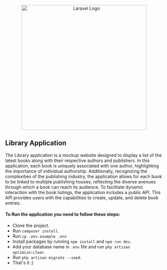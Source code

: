 <p align="center"><a href="https://laravel.com" target="_blank"><img src="https://raw.githubusercontent.com/laravel/art/master/logo-lockup/5%20SVG/2%20CMYK/1%20Full%20Color/laravel-logolockup-cmyk-red.svg" width="400" alt="Laravel Logo"></a></p>

## Library Application

The Library application is a mockup website designed to display a list of the latest books along with their respective authors and publishers. In this application, each book is uniquely associated with one author, highlighting the importance of individual authorship. Additionally, recognizing the complexities of the publishing industry, the application allows for each book to be linked to multiple publishing houses, reflecting the diverse avenues through which a book can reach its audience. To facilitate dynamic interaction with the book listings, the application includes a public API. This API provides users with the capabilities to create, update, and delete book entries.

#### **To Run the application you need to follow these steps:**

- Clone the project.
- Run `composer install`.
- Run `cp .env.example .env`
- Install packages by running `npm install` and `npm run dev`.
- Add your database name in `.env` file and run `php artisan optimize:clear`.
- Run `php artisan migrate --seed`.
- That's it :)
